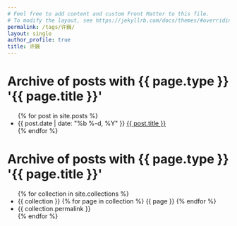 ```yaml
---
# Feel free to add content and custom Front Matter to this file.
# To modify the layout, see https://jekyllrb.com/docs/themes/#overriding-theme-defaults
permalink: /tags/许巍/
layout: single
author_profile: true
title: 许巍
---
```



<h1>Archive of posts with {{ page.type }} '{{ page.title }}'</h1>
<ul class="posts">
  {% for post in site.posts %}
    <li>
      <span class="post-date">{{ post.date | date: "%b %-d, %Y" }}</span>
      <a class="post-link" href="{{ post.url | relative_url }}">{{ post.title }}</a>
    </li>
  {% endfor %}
</ul>


<h1>Archive of posts with {{ page.type }} '{{ page.title }}'</h1>
<ul class="posts">
  {% for collection in site.collections %}
    <li>
      <span>{{ collection }}</span>
      {% for page in collection %}
        <span>{{ page }}</span>
      {% endfor %}
    </li>
    <li>{{ collection.permalink }}</li>
  {% endfor %}
</ul>

